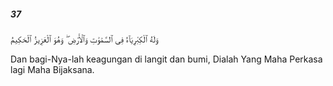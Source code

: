 ##### 37

<span class="ayah">وَلَهُ ٱلْكِبْرِيَآءُ فِى ٱلسَّمَٰوَٰتِ وَٱلْأَرْضِ ۖ وَهُوَ ٱلْعَزِيزُ ٱلْحَكِيمُ</span>

<span class="ayah_translation">Dan bagi-Nya-lah keagungan di langit dan bumi, Dialah Yang Maha Perkasa lagi Maha Bijaksana.</span>
